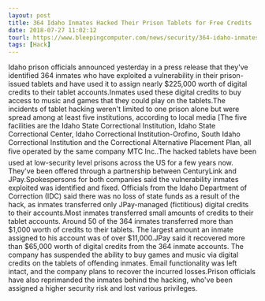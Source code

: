 ```yaml
---
layout: post
title: 364 Idaho Inmates Hacked Their Prison Tablets for Free Credits
date: 2018-07-27 11:02:12
tourl: https://www.bleepingcomputer.com/news/security/364-idaho-inmates-hacked-their-prison-tablets-for-free-credits/
tags: [Hack]
---
```

Idaho prison officials announced yesterday in a press release that they've identified 364 inmates who have exploited a vulnerability in their prison-issued tablets and have used it to assign nearly $225,000 worth of digital credits to their tablet accounts.Inmates used these digital credits to buy access to music and games that they could play on the tablets.The incidents of tablet hacking weren't limited to one prison alone but were spread among at least five institutions, according to local media [The five facilities are the Idaho State Correctional Institution, Idaho State Correctional Center, Idaho Correctional Institution-Orofino, South Idaho Correctional Institution and the Correctional Alternative Placement Plan, all five operated by the same company MTC Inc..The hacked tablets have been used at low-security level prisons across the US for a few years now. They've been offered through a partnership between CenturyLink and JPay.Spokespersons for both companies said the vulnerability inmates exploited was identified and fixed. Officials from the Idaho Department of Correction (IDC) said there was no loss of state funds as a result of the hack, as inmates transferred only JPay-managed (fictitious) digital credits to their accounts.Most inmates transferred small amounts of credits to their tablet accounts. Around 50 of the 364 inmates transferred more than $1,000 worth of credits to their tablets. The largest amount an inmate assigned to his account was of over $11,000.JPay said it recovered more than $65,000 worth of digital credits from the 364 inmate accounts. The company has suspended the ability to buy games and music via digital credits on the tablets of offending inmates. Email functionality was left intact, and the company plans to recover the incurred losses.Prison officials have also reprimanded the inmates behind the hacking, who've been assigned a higher security risk and lost various privileges.